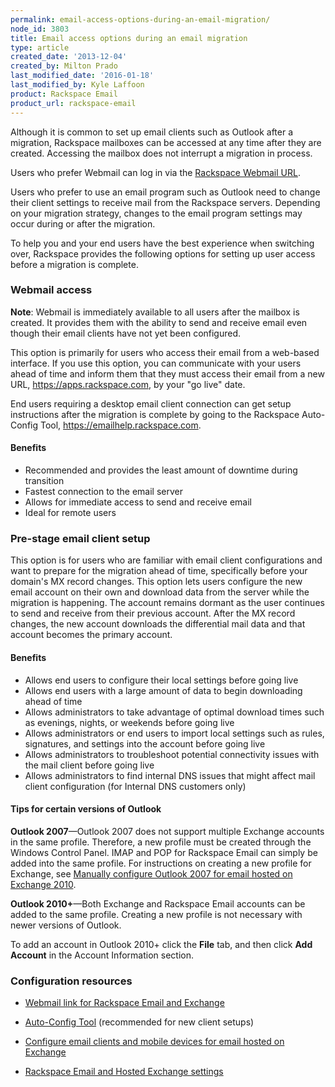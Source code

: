 ```yaml
---
permalink: email-access-options-during-an-email-migration/
node_id: 3803
title: Email access options during an email migration
type: article
created_date: '2013-12-04'
created_by: Milton Prado
last_modified_date: '2016-01-18'
last_modified_by: Kyle Laffoon
product: Rackspace Email
product_url: rackspace-email
---
```


Although it is common to set up email clients such as Outlook after a
migration, Rackspace mailboxes can be accessed at any time after they
are created. Accessing the mailbox does not interrupt a migration in
process.

Users who prefer Webmail can log in via the [Rackspace Webmail
URL](https://apps.rackspace.com).

Users who prefer to use an email program such as Outlook need to
change their client settings to receive mail from the Rackspace
servers. Depending on your migration strategy, changes to the email
program settings may occur during or after the migration.

To help you and your end users have the best experience when switching
over, Rackspace provides the following options for setting up user
access before a migration is complete.

### Webmail access

**Note**: Webmail is immediately available to all users after the mailbox
is created. It provides them with the ability to send and receive email
even though their email clients have not yet been configured.

This option is primarily for users who access their email from a
web-based interface.  If you use this option, you can communicate with
your users ahead of time and inform them that they must access their
email from a new URL, <https://apps.rackspace.com>, by your "go live"
date.

End users requiring a desktop email client connection can get setup
instructions after the migration is complete by going to the Rackspace
Auto-Config Tool, <https://emailhelp.rackspace.com>.

#### Benefits

-   Recommended and provides the least amount of downtime during
    transition
-   Fastest connection to the email server
-   Allows for immediate access to send and receive email
-   Ideal for remote users

### Pre-stage email client setup

This option is for users who are familiar with email client
configurations and want to prepare for the migration ahead of time,
specifically before your domain's MX record changes. This option lets
users configure the new email account on their own and download data
from the server while the migration is happening. The account remains
dormant as the user continues to send and receive from their previous
account. After the MX record changes, the new account downloads the
differential mail data and that account becomes the primary account.

#### Benefits

-   Allows end users to configure their local settings before going live
-   Allows end users with a large amount of data to begin downloading
    ahead of time
-   Allows administrators to take advantage of optimal download times
    such as evenings, nights, or weekends before going live
-   Allows administrators or end users to import local settings such as
    rules, signatures, and settings into the account before going live
-   Allows administrators to troubleshoot potential connectivity issues
    with the mail client before going live
-   Allows administrators to find internal DNS issues that might affect
    mail client configuration (for Internal DNS customers only)

#### Tips for certain versions of Outlook

**Outlook 2007**&mdash;Outlook 2007 does not support multiple Exchange
accounts in the same profile. Therefore, a new profile must be created
through the Windows Control Panel. IMAP and POP for Rackspace Email can
simply be added into the same profile. For instructions on creating a
new profile for Exchange, see [Manually configure Outlook 2007 for email hosted on Exchange 2010](/how-to/manually-configure-outlook-2007-for-email-hosted-on-exchange-2010).

**Outlook 2010+**&mdash;Both Exchange and Rackspace Email accounts can be
added to the same profile.  Creating a new profile is not necessary with
newer versions of Outlook.

To add an account in Outlook 2010+ click the **File** tab, and then
click **Add Account** in the Account Information section.

### Configuration resources

- [Webmail link for Rackspace Email and
Exchange](https://apps.rackspace.com)

- [Auto-Config Tool](https://emailhelp.rackspace.com) (recommended for new
client setups)

- [Configure email clients and mobile devices for email hosted on Exchange](/how-to/configure-email-clients-and-mobile-devices-for-email-hosted-on-exchange)

- [Rackspace Email and Hosted Exchange settings](/how-to/rackspace-email-and-hosted-exchange-settings)
